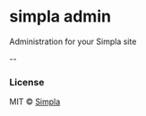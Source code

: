 # simpla admin

Administration for your Simpla site

--

### License

MIT © [Simpla](admin@simpla.io)

[bower-badge]: https://img.shields.io/bower/v/sm-admin.svg
[bowerlicense-badge]: https://img.shields.io/bower/l/sm-admin.svg
[travis-badge]: https://img.shields.io/travis/SimplaElements/sm-admin.svg
[travis-url]: https://travis-ci.org/SimplaElements/sm-admin
[bowerdeps-badge]: https://img.shields.io/gemnasium/SimplaElements/sm-admin.svg
[bowerdeps-url]: https://gemnasium.com/bower/sm-admin
[npmdeps-badge]: https://img.shields.io/david/SimplaElements/sm-admin.svg
[npmdeps-url]: https://david-dm.org/SimplaElements/sm-admin
[npmdevdeps-badge]: https://img.shields.io/david/dev/SimplaElements/sm-admin.svg?theme=shields.io
[npmdevdeps-url]: https://david-dm.org/dev/SimplaElements/sm-admin#info=devDependencies
